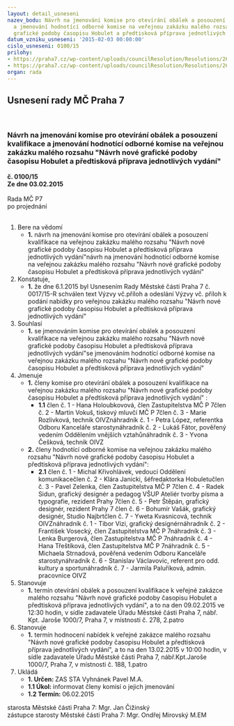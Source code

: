 ```yaml
---
layout: detail_usneseni
nazev_bodu: Návrh na jmenování komise pro otevírání obálek a posouzení kvalifikace
  a jmenování hodnotící odborné komise na veřejnou zakázku malého rozsahu "Návrh nové
  grafické podoby časopisu Hobulet a předtisková příprava jednotlivých vydání"
datum_vzniku_usneseni: '2015-02-03 00:00:00'
cislo_usneseni: 0100/15
prilohy:
- https://praha7.cz/wp-content/uploads/councilResolution/Resolutions/26748/7-15-1._usnesen%c3%ad_%c4%8d._0017.pdf
- https://praha7.cz/wp-content/uploads/councilResolution/Resolutions/26748/7-15-2._v%c3%bdzva.pdf
organ: rada
---
```

<div id="ucUsn_pList" class="usn">
	<span><h2>Usnesení rady MČ Praha 7 </h2>
<br></span><div class="standBody">
<span><h3>Návrh na jmenování komise pro otevírání obálek a posouzení kvalifikace a jmenování hodnotící odborné komise na veřejnou zakázku malého rozsahu "Návrh nové grafické podoby časopisu Hobulet a předtisková příprava jednotlivých vydání"</h3></span><div class="center">
		<strong>č. 0100/15</strong><br>
	</div>
<div class="center">
		<strong>Ze dne 03.02.2015</strong><br><br>
	</div>Rada MČ P7<br> po projednání<br><br><ol>
<li>Bere na vědomí<ul><li>
<strong>1.</strong> návrh na jmenování komise pro otevírání obálek a posouzení kvalifikace na veřejnou zakázku malého rozsahu "Návrh nové grafické podoby časopisu Hobulet a předtisková příprava jednotlivých vydání"návrh na jmenování hodnotící odborné komise na veřejnou zakázku malého rozsahu "Návrh nové grafické podoby časopisu Hobulet a předtisková příprava jednotlivých vydání" </li></ul>
</li>
<li>Konstatuje,<ul><li>
<strong>1.</strong> že dne 6.1.2015 byl Usnesením Rady Městské části Praha 7 č. 0017/15-R schválen text Výzvy vč.příloh a odeslání Výzvy vč. příloh k podání nabídky pro veřejnou zakázku malého rozsahu "Návrh nové grafické podoby časopisu Hobulet a předtisková příprava jednotlivých vydání"</li></ul>
</li>
<li>Souhlasí<ul><li>
<strong>1.</strong> se jmenováním  komise pro otevírání obálek a posouzení kvalifikace na veřejnou zakázku malého rozsahu "Návrh nové grafické podoby časopisu Hobulet a předtisková příprava jednotlivých vydání"se jmenováním hodnotící odborné komise na veřejnou zakázku malého rozsahu "Návrh nové grafické podoby časopisu Hobulet a předtisková příprava jednotlivých vydání"</li></ul>
</li>
<li>Jmenuje<ul>
<li>
<strong>1.</strong> členy komise pro otevírání obálek a posouzení kvalifikace na veřejnou zakázku malého rozsahu "Návrh nové grafické podoby časopisu Hobulet a předtisková příprava jednotlivých vydání" :<ul><li>
<strong>1.1</strong> člen č. 1 - Hana Holoubkovová, člen Zastupitelstva MČ P 7člen č. 2 - Martin Vokuš, tiskový mluvčí MČ P 7člen č. 3 - Marie Rozlivková,  technik OIVZnáhradník č. 1 - Petra López, referentka Odboru Kanceláře starostynáhradník č. 2 - Lukáš Fátor, pověřený vedením Oddělením vnějších vztahůnáhradník č. 3 - Yvona Češková, technik OIVZ</li></ul>
</li>
<li>
<strong>2.</strong> členy  hodnotící odborné komise na veřejnou zakázku malého rozsahu "Návrh nové grafické podoby časopisu Hobulet a předtisková příprava jednotlivých vydání": <ul><li>
<strong>2.1</strong> člen č. 1 - Michal Křivohlávek, vedoucí Oddělení komunikacečlen č. 2 - Klára Janicki, šéfredaktorka Hobuletučlen č. 3 - Pavel Zelenka, člen Zastupitelstva MČ P 7člen č. 4 - Radek Sidun, grafický designér a pedagog VŠUP Ateliér tvorby písma a typografie, rezident Prahy 7člen č. 5 - Petr Štěpán, grafický designér, rezident Prahy 7 člen č. 6 - Bohumír Vašák, grafický designér, Studio Najbrtčlen č. 7 - Yweta Kvasnicová, technik OIVZnáhradník č. 1 - Tibor Vizi, grafický designérnáhradník č. 2 - František Vosecký, člen Zastupitelstva MČ P 7náhradník č. 3 - Lenka Burgerová, člen Zastupitelstva MČ P 7náhradník č. 4 - Hana Třeštíková, člen Zastupitelstva MČ P 7náhradník č. 5 - Michaela Strnadová, pověřená vedením Odboru Kanceláře starostynáhradník č. 6 - Stanislav Václavovic, referent pro odd. kultury a sportunáhradník č. 7 - Jarmila Paluříková, admin. pracovnice OIVZ</li></ul>
</li>
</ul>
</li>
<li>Stanovuje<ul><li>
<strong>1.</strong> termín otevírání obálek a posouzení kvalifikace k veřejné zakázce malého rozsahu "Návrh nové grafické podoby časopisu Hobulet a předtisková příprava jednotlivých vydání", a to na den  09.02.2015 ve 12:30 hodin, v sídle zadavatele Úřadu Městské části Praha 7, nábř. Kpt. Jaroše 1000/7, Praha 7, v místnosti  č. 278, 2.patro </li></ul>
</li>
<li>Stanovuje<ul><li>
<strong>1.</strong> termín hodnocení nabídek k veřejné zakázce malého rozsahu "Návrh nové grafické podoby časopisu Hobulet a předtisková příprava jednotlivých vydání",  a to na den  13.02.2015 v 10:00 hodin, v sídle zadavatele Úřadu Městské části Praha 7, nábř.Kpt.Jaroše 1000/7, Praha 7, v místnosti č. 188, 1.patro</li></ul>
</li>
<li>Ukládá<ul>
<li>
<strong>1. Určen: </strong>ZAS STA Vyhnánek Pavel M.A.</li>
<li>
<strong>1.1 Úkol: </strong>informovat členy komisí o jejich jmenování </li>
<li>
<strong>1.2 Termín: </strong>06.02.2015</li>
</ul>
</li>
</ol>starosta Městské části Praha 7: Mgr. Jan Čižinský<br>zástupce starosty Městské části Praha 7: Mgr. Ondřej Mirovský M.EM 
</div>
</div>